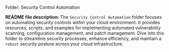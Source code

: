 Folder: Security Control Automation

**README file description:**
The `Security Control Automation` folder focuses on automating security controls within your cloud environment. It provides resources, scripts, and examples for implementing automated vulnerability scanning, configuration management, and patch management. Dive into this folder to streamline security processes, enhance efficiency, and maintain a `robust` security posture across your cloud infrastructure.


